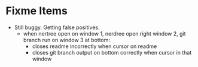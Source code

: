 # Fixme Items

* Still buggy. Getting false positives.
    * when nertree open on window 1, nerdree open right window 2, git branch run
      on window 3 at bottom:
      * closes readme incorrectly when cursor on readme
      * closes git branch output on bottom correctly when cursor in that window
